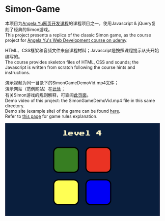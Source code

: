 # Simon-Game

本项目为[Angela Yu网页开发课程](https://www.udemy.com/course/the-complete-web-development-bootcamp/)的课程项目之一，使用Javascript & jQuery复刻了经典的Simon游戏。<br>
This project presents a replica of the classic Simon game, as the course project for [Angela Yu's Web Development course on udemy](https://www.udemy.com/course/the-complete-web-development-bootcamp/).

HTML、CSS框架和音频文件来自课程材料；Javascript是按照课程提示从头开始编写的。<br>
The course provides skeleton files of HTML, CSS and sounds; the Javascript is written from scratch following the course hints and instructions.

演示视频为同一目录下的SimonGameDemoVid.mp4文件；<br>
演示网站（范例网站）在[此处](https://londonappbrewery.github.io/Simon-Game/)；<br>
有关Simon游戏的规则解释，可查阅[此页面](https://londonappbrewery.github.io/Simon-Game/)。<br>
Demo video of this project: the SimonGameDemoVid.mp4 file in this same directory.<br>
Demo site (example site) of the game can be found [here](https://londonappbrewery.github.io/Simon-Game/).<br>
Refer to [this page](https://en.wikipedia.org/wiki/Simon_(game)#Gameplay) for game rules explanation.

![](SimonGameDemoPic.png)
